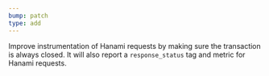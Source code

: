```yaml
---
bump: patch
type: add
---
```


Improve instrumentation of Hanami requests by making sure the transaction is always closed.
It will also report a `response_status` tag and metric for Hanami requests.
